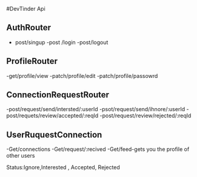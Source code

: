 #DevTinder Api

## AuthRouter
- post/singup
-post /login
-post/logout

## ProfileRouter
-get/profile/view
-patch/profile/edit
-patch/profile/passowrd

## ConnectionRequestRouter
-post/request/send/intersted/:userId
-psot/request/send/ihnore/:userId
-post/requets/review/accepted/:reqId
-post/request/review/rejected/:reqId

## UserRuquestConnection 
-Get/connections
-Get/request/:recived
-Get/feed-gets you the profile of other users




Status:Ignore,Interested , Accepted, Rejected
        

